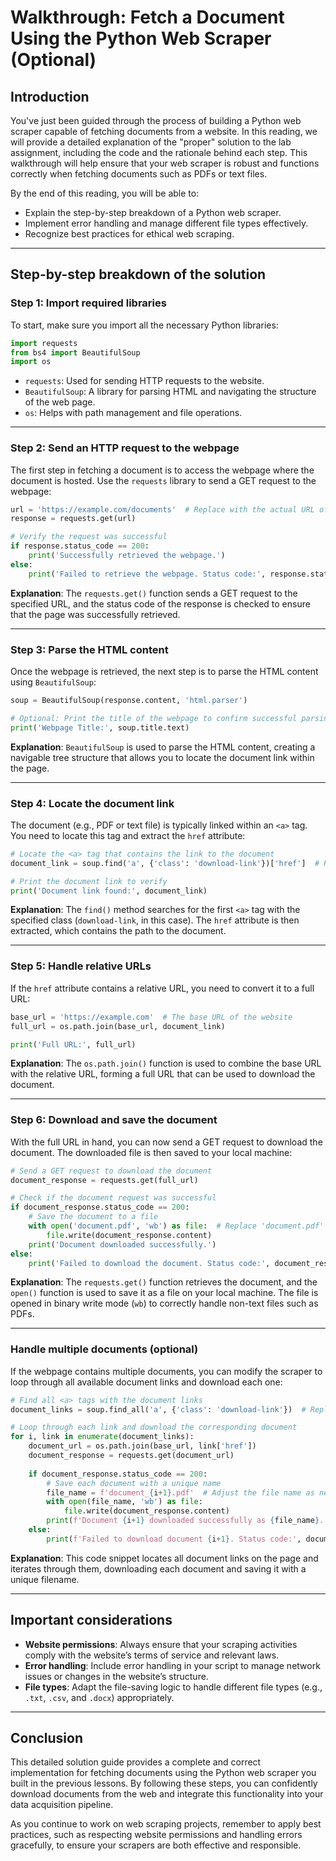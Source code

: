 # Walkthrough: Fetch a Document Using the Python Web Scraper (Optional)

## Introduction

You've just been guided through the process of building a Python web scraper capable of fetching documents from a website. In this reading, we will provide a detailed explanation of the "proper" solution to the lab assignment, including the code and the rationale behind each step. This walkthrough will help ensure that your web scraper is robust and functions correctly when fetching documents such as PDFs or text files.

By the end of this reading, you will be able to:

- Explain the step-by-step breakdown of a Python web scraper.
- Implement error handling and manage different file types effectively.
- Recognize best practices for ethical web scraping.

---

## Step-by-step breakdown of the solution

### Step 1: Import required libraries

To start, make sure you import all the necessary Python libraries:

```python
import requests
from bs4 import BeautifulSoup
import os
```

- `requests`: Used for sending HTTP requests to the website.
- `BeautifulSoup`: A library for parsing HTML and navigating the structure of the web page.
- `os`: Helps with path management and file operations.

---

### Step 2: Send an HTTP request to the webpage

The first step in fetching a document is to access the webpage where the document is hosted. Use the `requests` library to send a GET request to the webpage:

```python
url = 'https://example.com/documents'  # Replace with the actual URL of the webpage
response = requests.get(url)

# Verify the request was successful
if response.status_code == 200:
    print('Successfully retrieved the webpage.')
else:
    print('Failed to retrieve the webpage. Status code:', response.status_code)
```

**Explanation**: The `requests.get()` function sends a GET request to the specified URL, and the status code of the response is checked to ensure that the page was successfully retrieved.

---

### Step 3: Parse the HTML content

Once the webpage is retrieved, the next step is to parse the HTML content using `BeautifulSoup`:

```python
soup = BeautifulSoup(response.content, 'html.parser')

# Optional: Print the title of the webpage to confirm successful parsing
print('Webpage Title:', soup.title.text)
```

**Explanation**: `BeautifulSoup` is used to parse the HTML content, creating a navigable tree structure that allows you to locate the document link within the page.

---

### Step 4: Locate the document link

The document (e.g., PDF or text file) is typically linked within an `<a>` tag. You need to locate this tag and extract the `href` attribute:

```python
# Locate the <a> tag that contains the link to the document
document_link = soup.find('a', {'class': 'download-link'})['href']  # Replace with the actual class or identifier

# Print the document link to verify
print('Document link found:', document_link)
```

**Explanation**: The `find()` method searches for the first `<a>` tag with the specified class (`download-link`, in this case). The `href` attribute is then extracted, which contains the path to the document.

---

### Step 5: Handle relative URLs

If the `href` attribute contains a relative URL, you need to convert it to a full URL:

```python
base_url = 'https://example.com'  # The base URL of the website
full_url = os.path.join(base_url, document_link)

print('Full URL:', full_url)
```

**Explanation**: The `os.path.join()` function is used to combine the base URL with the relative URL, forming a full URL that can be used to download the document.

---

### Step 6: Download and save the document

With the full URL in hand, you can now send a GET request to download the document. The downloaded file is then saved to your local machine:

```python
# Send a GET request to download the document
document_response = requests.get(full_url)

# Check if the document request was successful
if document_response.status_code == 200:
    # Save the document to a file
    with open('document.pdf', 'wb') as file:  # Replace 'document.pdf' with the appropriate filename and extension
        file.write(document_response.content)
    print('Document downloaded successfully.')
else:
    print('Failed to download the document. Status code:', document_response.status_code)
```

**Explanation**: The `requests.get()` function retrieves the document, and the `open()` function is used to save it as a file on your local machine. The file is opened in binary write mode (`wb`) to correctly handle non-text files such as PDFs.

---

### Handle multiple documents (optional)

If the webpage contains multiple documents, you can modify the scraper to loop through all available document links and download each one:

```python
# Find all <a> tags with the document links
document_links = soup.find_all('a', {'class': 'download-link'})  # Replace with the actual class or identifier

# Loop through each link and download the corresponding document
for i, link in enumerate(document_links):
    document_url = os.path.join(base_url, link['href'])
    document_response = requests.get(document_url)
    
    if document_response.status_code == 200:
        # Save each document with a unique name
        file_name = f'document_{i+1}.pdf'  # Adjust the file name as needed
        with open(file_name, 'wb') as file:
            file.write(document_response.content)
        print(f'Document {i+1} downloaded successfully as {file_name}.')
    else:
        print(f'Failed to download document {i+1}. Status code:', document_response.status_code)
```

**Explanation**: This code snippet locates all document links on the page and iterates through them, downloading each document and saving it with a unique filename.

---

## Important considerations

- **Website permissions**: Always ensure that your scraping activities comply with the website’s terms of service and relevant laws.
- **Error handling**: Include error handling in your script to manage network issues or changes in the website’s structure.
- **File types**: Adapt the file-saving logic to handle different file types (e.g., `.txt`, `.csv`, and `.docx`) appropriately.

---

## Conclusion

This detailed solution guide provides a complete and correct implementation for fetching documents using the Python web scraper you built in the previous lessons. By following these steps, you can confidently download documents from the web and integrate this functionality into your data acquisition pipeline.

As you continue to work on web scraping projects, remember to apply best practices, such as respecting website permissions and handling errors gracefully, to ensure your scrapers are both effective and responsible.